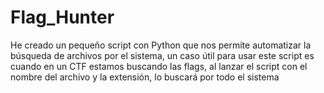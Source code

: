# Flag_Hunter
He creado un pequeño script con Python que nos permite automatizar la búsqueda de archivos por el sistema, un caso útil para usar este script es cuando en un CTF estamos buscando las flags, al lanzar el script con el nombre del archivo y la extensión, lo buscará por todo el sistema
